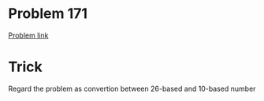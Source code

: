 # Problem 171
[Problem link](https://leetcode.com/problems/excel-sheet-column-number/description/)
# Trick
Regard the problem as convertion between 26-based and 10-based number
